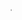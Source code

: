 <!--
 * @Author: 孙浩然
 * @Date: 2020-04-15 22:09:18
 * @LastEditors: 孙浩然
 * @LastEditTime: 2020-06-30 11:57:51
 * @FilePath: \Java-Point\docs\menu.md
 * @博客地址: 个人博客，如果各位客官觉得不错，请点个赞，谢谢。[地址](https://codefool0307.github.io/JavaScholar/#/)
--> 
<marquee>
 <h3>
傻子取经，路途漫漫

&emsp;&emsp;&emsp;&emsp;&emsp;&emsp;&emsp;&emsp;&emsp;&emsp;认真学习，共同进步
</h3>
</marquee>



